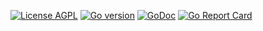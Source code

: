 [![License AGPL][License-Image]][License-Url]
[![Go version][Go-Version-Image]](https://golang.org)
[![GoDoc][GoDoc-Image]][GoDoc-Url]
[![Go Report Card][ReportCard-Image]][ReportCard-Url]

[License-Url]: https://www.gnu.org/licenses/agpl-3.0.en.html
[License-Image]: https://img.shields.io/badge/License-AGPL-blue.svg?style=for-the-badge
[Go-Version-Image]: https://img.shields.io/github/go-mod/go-version/monban/desert.svg?style=for-the-badge
[GoDoc-Url]: https://pkg.go.dev/github.com/monban/desert
[GoDoc-Image]: https://img.shields.io/badge/GoDoc-Reference-blue.svg?style=for-the-badge
[ReportCard-Url]: https://goreportcard.com/report/github.com/monban/desert
[ReportCard-Image]: https://goreportcard.com/badge/github.com/monban/desert?style=for-the-badge
